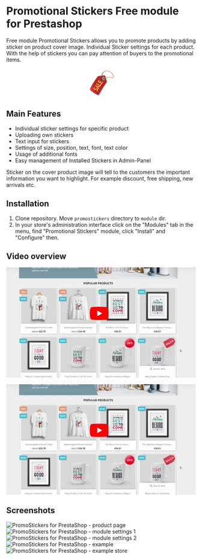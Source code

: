 # Promotional Stickers Free module for Prestashop

Free module Promotional Stickers allows you to promote products by adding sticker on product cover image. Individual Sticker settings for each product. With the help of stickers you can pay attention of buyers to the promotional items.

<p align="center">
<img align="center" height="80" src="promostickers/views/img/Sale-Label1-Red-Right.png">
</p>

## Main Features
* Individual sticker settings for specific product
* Uploading own stickers
* Text input for stickers
* Settings of size, position, text, font, text color
* Usage of additional fonts
* Easy management of Installed Stickers in Admin-Panel

Sticker on the cover product image will tell to the customers the important information you want to highlight. For example discount, free shipping, new arrivals etc.

## Installation
1.  Clone repository. Move `promostickers` directory to `module` dir.
3.  In your store's administration interface click on the "Modules" tab in the menu, find "Promotional Stickers" module, click "Install" and "Configure" then.

## Video overview
[![PromoStickers for PrestaShop](video-overview.jpg)](https://www.youtube.com/watch?v=5qP3D5UGNdI)

<a target="_blank" rel="noopener noreferrer" href="https://www.youtube.com/watch?v=5qP3D5UGNdI"><img align="center" width="640" src="video-overview.jpg"></a>

## Screenshots
![PromoStickers for PrestaShop - product page](https://tobiksoft.com/131-thickbox_default/promotional-stickers-free-module-for-prestashop.jpg)
![PromoStickers for PrestaShop - module settings 1](https://tobiksoft.com/128-thickbox_default/promotional-stickers-free-module-for-prestashop.jpg)
![PromoStickers for PrestaShop - module settings 2](https://tobiksoft.com/129-thickbox_default/promotional-stickers-free-module-for-prestashop.jpg)
![PromoStickers for PrestaShop - example](https://tobiksoft.com/134-thickbox_default/promotional-stickers-free-module-for-prestashop.jpg)
![PromoStickers for PrestaShop - example store](https://tobiksoft.com/135-thickbox_default/promotional-stickers-free-module-for-prestashop.jpg)
